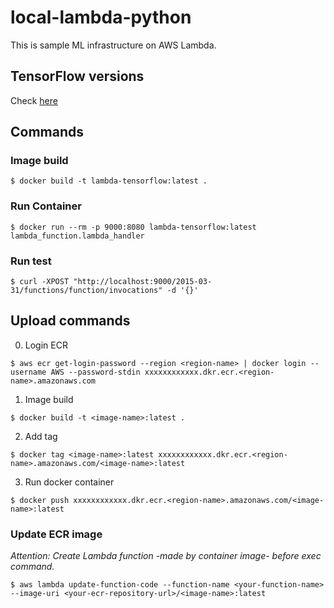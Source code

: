 # local-lambda-python

This is sample ML infrastructure on AWS Lambda.

## TensorFlow versions

Check [here](https://hub.docker.com/r/tensorflow/tensorflow/tags?page=1&name=py3)

## Commands

### Image build

```
$ docker build -t lambda-tensorflow:latest .
```

### Run Container

```
$ docker run --rm -p 9000:8080 lambda-tensorflow:latest lambda_function.lambda_handler
```

### Run test

```
$ curl -XPOST "http://localhost:9000/2015-03-31/functions/function/invocations" -d '{}'
```

## Upload commands

0. Login ECR

```
$ aws ecr get-login-password --region <region-name> | docker login --username AWS --password-stdin xxxxxxxxxxxx.dkr.ecr.<region-name>.amazonaws.com
```

1. Image build

```
$ docker build -t <image-name>:latest .
```

2. Add tag

```
$ docker tag <image-name>:latest xxxxxxxxxxxx.dkr.ecr.<region-name>.amazonaws.com/<image-name>:latest
```

3. Run docker container

```
$ docker push xxxxxxxxxxxx.dkr.ecr.<region-name>.amazonaws.com/<image-name>:latest
```

### Update ECR image

_Attention: Create Lambda function -made by container image- before exec command._

```
$ aws lambda update-function-code --function-name <your-function-name> --image-uri <your-ecr-repository-url>/<image-name>:latest
```
